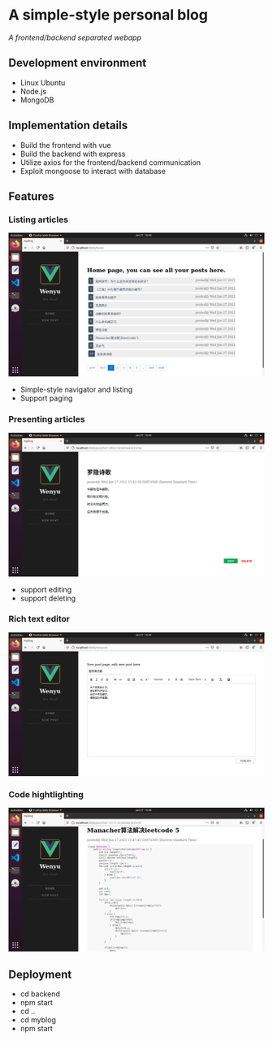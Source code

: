 # A simple-style personal blog
*A frontend/backend separated webapp*
## Development environment
+ Linux Ubuntu
+ Node.js
+ MongoDB
## Implementation details
+ Build the frontend with vue
+ Build the backend with express
+ Utilize axios for the frontend/backend communication
+ Exploit mongoose to interact with database
## Features
### Listing articles
![](/snapshots/listing.png)
+ Simple-style navigator and listing
+ Support paging
### Presenting articles
![](/snapshots/presentation.png)
+ support editing
+ support deleting
### Rich text editor
![](/snapshots/editing.png)
### Code hightlighting
![](/snapshots/highlight.png)
## Deployment
+ cd backend
+ npm start
+ cd ..
+ cd myblog
+ npm start
